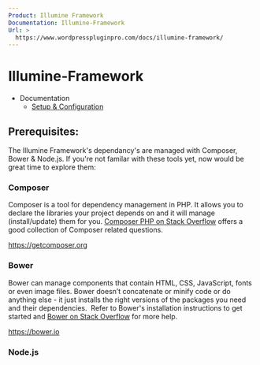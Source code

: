 ```yaml
---
Product: Illumine Framework
Documentation: Illumine-Framework
Url: >
  https://www.wordpresspluginpro.com/docs/illumine-framework/
---
```

# Illumine-Framework
<ul><li class="pagenav">Documentation<ul><li class="page_item page-item-559"><a href="setup.md">Setup &#038; Configuration</a></li>
</ul></li></ul>
<h2>Prerequisites:</h2>
The Illumine Framework's dependancy's are managed with Composer, Bower &amp; Node.js. If you're not familar with these tools yet, now would be great time to explore them:
<h3>Composer</h3>
Composer is a tool for dependency management in PHP. It allows you to declare the libraries your project depends on and it will manage (install/update) them for you. <a href="https://stackoverflow.com/questions/tagged/composer-php">Composer PHP on Stack Overflow</a> offers a good collection of Composer related questions.

<a href="https://getcomposer.org">https://getcomposer.org</a>
<h3>Bower</h3>
Bower can manage components that contain HTML, CSS, JavaScript, fonts or even image files. Bower doesn’t concatenate or minify code or do anything else - it just installs the right versions of the packages you need and their dependencies.  Refer to Bower's installation instructions to get started and <a href="http://stackoverflow.com/search?q=bower">Bower on Stack Overflow</a> for more help.

<a href="https://bower.io">https://bower.io</a>
<h3>Node.js</h3>